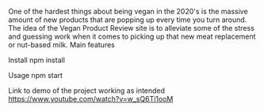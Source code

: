 One of the hardest things about being vegan in the 2020's is the massive amount of new products that are popping up every time you turn around. The idea of the Vegan Product Review site is to alleviate some of the stress and guessing work when it comes to picking up that new meat replacement or nut-based milk.
Main features


Install
npm install

Usage
npm start

Link to demo of the project working as intended 
https://www.youtube.com/watch?v=w_sQ6Ti1ooM
